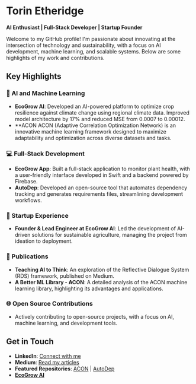 # Torin Etheridge

**AI Enthusiast | Full-Stack Developer | Startup Founder**

Welcome to my GitHub profile! I'm passionate about innovating at the intersection of technology and sustainability, with a focus on AI development, machine learning, and scalable systems. Below are some highlights of my work and contributions.

## Key Highlights

### 🧠 AI and Machine Learning
- **EcoGrow AI**: Developed an AI-powered platform to optimize crop resilience against climate change using regional climate data. Improved model architecture by 17% and reduced MSE from 0.0007 to 0.00012.
- **ACON ACON (Adaptive Correlation Optimization Network) is an innovative machine learning framework designed to maximize adaptability and optimization across diverse datasets and tasks.
### 💻 Full-Stack Development
- **EcoGrow App**: Built a full-stack application to monitor plant health, with a user-friendly interface developed in Swift and a backend powered by Firebase.
- **AutoDep**: Developed an open-source tool that automates dependency tracking and generates requirements files, streamlining development workflows.

### 🚀 Startup Experience
- **Founder & Lead Engineer at EcoGrow AI**: Led the development of AI-driven solutions for sustainable agriculture, managing the project from ideation to deployment.

### 📝 Publications
- **Teaching AI to Think**: An exploration of the Reflective Dialogue System (RDS) framework, published on Medium.
- **A Better ML Library - ACON**: A detailed analysis of the ACON machine learning library, highlighting its advantages and applications.

### 🌐 Open Source Contributions
- Actively contributing to open-source projects, with a focus on AI, machine learning, and development tools.

## Get in Touch

- **LinkedIn**: [Connect with me](https://www.linkedin.com/in/torin-etheridge-921694299/)
- **Medium**: [Read my articles](https://medium.com/@torinriley220)
- **Featured Repositories**: [ACON](https://github.com/torinriley/Adaptive-Correlation-Optimization-Network-ACON/tree/main/acon) | [AutoDep](https://github.com/torinriley/autodep)
- [**EcoGrow AI**](https://www.ecogrowai.com)
